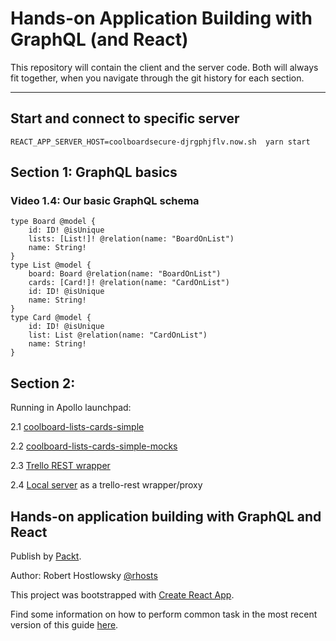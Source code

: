 # Hands-on Application Building with GraphQL (and React)

This repository will contain the client and the server code.
Both will always fit together, when you navigate through the git history
for each section. 

---
## Start and connect to specific server

`REACT_APP_SERVER_HOST=coolboardsecure-djrgphjflv.now.sh  yarn start`

## Section 1: GraphQL basics

### Video 1.4: Our basic GraphQL schema

```
type Board @model {
    id: ID! @isUnique
    lists: [List!]! @relation(name: "BoardOnList")
    name: String!
}
type List @model {
    board: Board @relation(name: "BoardOnList")
    cards: [Card!]! @relation(name: "CardOnList")
    id: ID! @isUnique
    name: String!
}
type Card @model {
    id: ID! @isUnique
    list: List @relation(name: "CardOnList")
    name: String!
}
```

## Section 2:

Running in Apollo launchpad:

2.1 [coolboard-lists-cards-simple](https://launchpad.graphql.com/nxmqnlj917)

2.2 [coolboard-lists-cards-simple-mocks](https://launchpad.graphql.com/w53zvlpxpz)

2.3 [Trello REST wrapper](https://launchpad.graphql.com/9jl8jr7v4r)

2.4 [Local server](./server/README.md) as a trello-rest wrapper/proxy

## Hands-on application building with GraphQL and React

Publish by [Packt](https://www.packtpub.com/).

Author: Robert Hostlowsky [@rhosts](https://www.twitter.com/rhosts)

This project was bootstrapped with [Create React App](https://github.com/facebookincubator/create-react-app).

Find some information on how to perform common task in the most recent version of this guide [here](https://github.com/facebookincubator/create-react-app/blob/master/packages/react-scripts/template/README.md).
